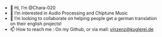 - 👋 Hi, I’m @Chara-020
- 👀 I’m interested in Audio Processing and Chiptune Music
- 💞️ I’m looking to collaborate on helping people get a german translation on their english projects!
- 📫 How to reach me : On my Github, or via mail: vinzenz@kuglerei.de

<!---
Chara-020/Chara-020 is a ✨ special ✨ repository because its `README.md` (this file) appears on your GitHub profile.
You can click the Preview link to take a look at your changes.
--->
